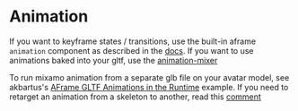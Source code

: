 # Animation
If you want to keyframe states / transitions, use the built-in aframe `animation` component as described in the [docs](https://aframe.io/docs/1.3.0/components/animation.html).
If you want to use animations baked into your gltf, use the [animation-mixer](https://github.com/c-frame/aframe-extras/tree/master/src/loaders)

To run mixamo animation from a separate glb file on your avatar model, see akbartus's [AFrame GLTF Animations in the Runtime](https://github.com/akbartus/AFrame-Runtime-GLTF-Animations) example.
If you need to retarget an animation from a skeleton to another, read this [comment](https://github.com/c-frame/aframe-extras/issues/423#issuecomment-1432883457)
